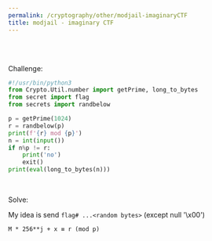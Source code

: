 ```yaml
---
permalink: /cryptography/other/modjail-imaginaryCTF
title: modjail - imaginary CTF
---
```


<br>
<br>


Challenge:

```python
#!/usr/bin/python3
from Crypto.Util.number import getPrime, long_to_bytes
from secret import flag
from secrets import randbelow

p = getPrime(1024)
r = randbelow(p)
print(f'{r} mod {p}')
n = int(input())
if n%p != r:
    print('no')
    exit()
print(eval(long_to_bytes(n)))
```

<br>

Solve:

My idea is send `flag# ...<random bytes>` (except null '\x00')

`M * 256**j + x ≡ r (mod p)`
